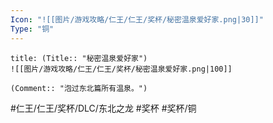 ```yaml
---
Icon: "![[图片/游戏攻略/仁王/仁王/奖杯/秘密温泉爱好家.png|30]]"
Type: "铜"
---
```

```ad-common-bronze-trophy
title: (Title:: "秘密温泉爱好家")
![[图片/游戏攻略/仁王/仁王/奖杯/秘密温泉爱好家.png|100]]

(Comment:: "泡过东北篇所有温泉。")
```

#仁王/仁王/奖杯/DLC/东北之龙 #奖杯 #奖杯/铜

